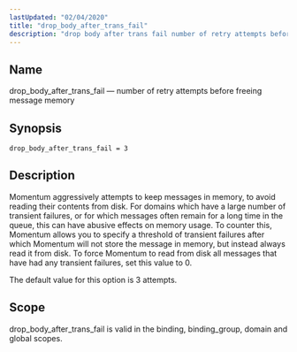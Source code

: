 ```yaml
---
lastUpdated: "02/04/2020"
title: "drop_body_after_trans_fail"
description: "drop body after trans fail number of retry attempts before freeing message memory drop body after trans fail 3 Momentum aggressively attempts to keep messages in memory to avoid reading their contents from disk For domains which have a large number of transient failures or for which messages often remain..."
---
```


<a name="conf.ref.drop_body_after_trans_fail"></a> 
## Name

drop_body_after_trans_fail — number of retry attempts before freeing message memory

## Synopsis

`drop_body_after_trans_fail = 3`

<a name="idp9427584"></a> 
## Description

Momentum aggressively attempts to keep messages in memory, to avoid reading their contents from disk. For domains which have a large number of transient failures, or for which messages often remain for a long time in the queue, this can have abusive effects on memory usage. To counter this, Momentum allows you to specify a threshold of transient failures after which Momentum will not store the message in memory, but instead always read it from disk. To force Momentum to read from disk all messages that have had any transient failures, set this value to 0.

The default value for this option is 3 attempts.

<a name="idp9430256"></a> 
## Scope

drop_body_after_trans_fail is valid in the binding, binding_group, domain and global scopes.